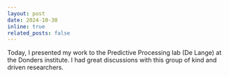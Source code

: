 ```yaml
---
layout: post
date: 2024-10-30
inline: true
related_posts: false
---
```


Today, I presented my work to the Predictive Processing lab (De Lange) at the Donders institute. I had great discussions with this group of kind and driven researchers. 
